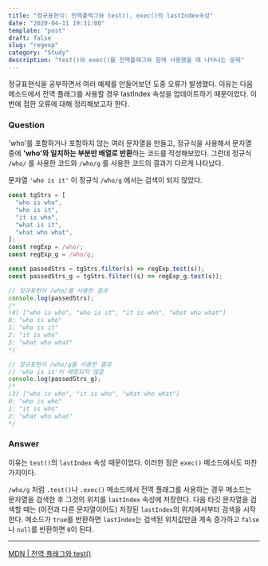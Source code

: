 ```yaml
---
title: "정규표현식: 전역플랙그와 test(), exec()의 lastIndex속성"
date: "2020-04-11 19:31:00"
template: "post"
draft: false
slug: "regexp"
category: "Study"
description: "test()와 exec()를 전역플래그와 함께 사용했을 때 나타나는 문제"
---
```


정규표현식을 공부하면서 여러 예제를 만들어보던 도중 오류가 발생했다. 이유는 다음 메소드에서 전역 플래그를 사용할 경우 lastIndex 속성을 업데이트하기 때문이었다. 이번에 접한 오류에 대해 정리해보고자 한다.

### Question

'who'를 포함하거나 포함하지 않는 여러 문자열을 만들고, 정규식을 사용해서 문자열 중에 **'who'와 일치하는 부분만 배열로 반환**하는 코드를 작성해보았다. 그런데 정규식 `/who/` 를 사용한 코드와 `/who/g` 를 사용한 코드의 결과가 다르게 나타났다.

문자열 `'who is it'` 이 정규식 `/who/g` 에서는 검색이 되지 않았다.

```jsx
const tgStrs = [
  "who is who",
  "who is it",
  "it is who",
  "what is it",
  "what who what",
];
const regExp = /who/;
const regExp_g = /who/g;

const passedStrs = tgStrs.filter(s) => regExp.test(s));
const passedStrs_g = tgStrs.filter((s) => regExp_g.test(s));
```

```js
// 정규표현식 /who/를 사용한 결과
console.log(passedStrs);
/*
(4) ["who is who", "who is it", "it is who", "what who what"]
0: "who is who"
1: "who is it"
2: "it is who"
3: "what who what"
*/

// 정규표현식 /who/g를 사용한 결과
// 'who is it'이 매칭되지 않음
console.log(passedStrs_g);
/*
(3) ["who is who", "it is who", "what who what"]
0: "who is who"
1: "it is who"
2: "what who what"
*/
```

### Answer

이유는 `test()`의 `lastIndex` 속성 때문이었다. 이러한 점은 `exec()` 메소드에서도 마찬가지이다.

`/who/g` 처럼 `.test()`나 `.exec()` 메소드에서 전역 플래그를 사용하는 경우 메소드는 문자열을 검색한 후 그것의 위치를 `lastIndex` 속성에 저장한다. 다음 타깃 문자열을 검색할 때는 (이전과 다른 문자열이어도) 저장된 `lastIndex`의 위치에서부터 검색을 시작한다.
메소드가 `true`를 반환하면 `lastIndex`는 검색된 위치값만큼 계속 증가하고 `false`나 `null`를 반환하면 `0`이 된다.

---

[MDN | 전역 플래그와 test()](https://developer.mozilla.org/ko/docs/Web/JavaScript/Reference/Global_Objects/RegExp/test)
